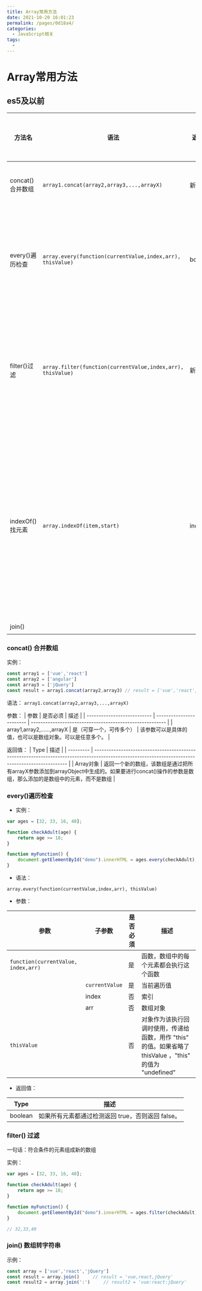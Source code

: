 ```yaml
---
title: Array常用方法
date: 2021-10-20 16:01:23
permalink: /pages/0d18a4/
categories:
  - JavaScript相关
tags:
  - 
---
```

# Array常用方法

## es5及以前

| 方法名   | 语法                                          | 返回值 | 改变原数组 | 作用       | 备注 |
| -------- | --------------------------------------------- | ------ | ---------- | ---------- | ---- |
| concat()合并数组 | ```array1.concat(array2,array3,...,arrayX)``` | 新array | 不改变     | 数组加数组 |      |
| every()遍历检查 |```array.every(function(currentValue,index,arr), thisValue)```|boolean|不改变|是否所有元素都符合条件||
| filter()过滤 |```array.filter(function(currentValue,index,arr), thisValue)```|新array|不改变|符合条件的元素组成新的数组||
| indexOf()找元素 |```array.indexOf(item,start)```|index|不改变|寻找是否有某元素返回该元素第一次出现的索引|没找到返回-1|
| join() ||||||
|  ||||||


### concat() 合并数组

实例：
```js
const array1 = ['vue','react']
const array2 = ['angular']
const array3 = ['jQuery']
const result = array1.concat(array2,array3) // result = ['vue','react','angular','jQuery']
```

语法：
``` array1.concat(array2,array3,...,arrayX) ```

参数：
| 参数                        | 是否必须                 | 描述                                                     |
| --------------------------- | ------------------------ | -------------------------------------------------------- |
| array1,array2,......,arrayX | 是（可穿一个，可传多个） | 该参数可以是具体的值，也可以是数组对象。可以是任意多个。 |

返回值：
| Type      | 描述                                                                                                                                              |
| --------- | ------------------------------------------------------------------------------------------------------------------------------------------------- |
| Array对象 | 返回一个新的数组，该数组是通过把所有arrayX参数添加到arrayObject中生成的。如果要进行concat()操作的参数是数组，那么添加的是数组中的元素，而不是数组 |

### every()遍历检查

* 实例：

```js
var ages = [32, 33, 16, 40];

function checkAdult(age) {
    return age >= 18;
}

function myFunction() {
    document.getElementById("demo").innerHTML = ages.every(checkAdult);
}
```

* 语法：

```
array.every(function(currentValue,index,arr), thisValue)
```

* 参数：

| 参数                                    | 子参数             | 是否必须 | 描述                                                         |
| --------------------------------------- | ------------------ | -------- | ------------------------------------------------------------ |
| ```function(currentValue, index,arr)``` |                    | 是       | 函数，数组中的每个元素都会执行这个函数                       |
|                                         | ```currentValue``` | 是       | 当前遍历值                                                   |
|                                         | index              | 否       | 索引                                                         |
|                                         | arr                | 否       | 数组对象                                                     |
| ```thisValue```                         |                    | 否       | 对象作为该执行回调时使用，传递给函数，用作 "this" 的值。如果省略了 thisValue ，"this" 的值为 "undefined" |

* 返回值：

| Type    | 描述                                              |
| ------- | ------------------------------------------------- |
| boolean | 如果所有元素都通过检测返回 true，否则返回 false。 |

### filter() 过滤

一句话：符合条件的元素组成新的数组

实例：

```js
var ages = [32, 33, 16, 40];

function checkAdult(age) {
    return age >= 18;
}

function myFunction() {
    document.getElementById("demo").innerHTML = ages.filter(checkAdult);
}

// 32,33,40
```




### join() 数组转字符串

示例：

```js
const array = ['vue','react','jQuery']
const result = array.join()     // result = 'vue,react,jQuery'
const result2 = array.join(':')     // result2 = 'vue:react:jQuery'
```

